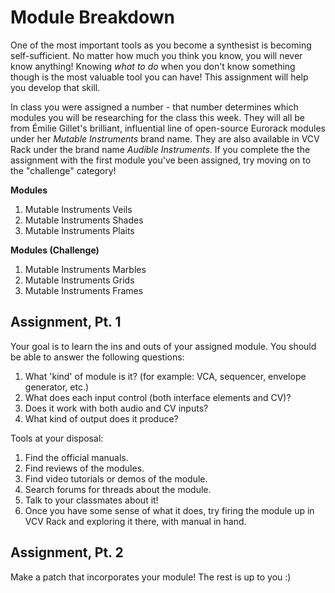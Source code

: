 # Module Breakdown

One of the most important tools as you become a synthesist is becoming self-sufficient.  No matter how much you think you know, you will never know anything!  Knowing *what to do* when you don't know something though is the most valuable tool you can have!  This assignment will help you develop that skill.

In class you were assigned a number - that number determines which modules you will be researching for the class this week.  They will all be from Émilie Gillet's brilliant, influential line of open-source Eurorack modules under her *Mutable Instruments* brand name.  They are also available in VCV Rack under the brand name *Audible Instruments*.  If you complete the the assignment with the first module you've been assigned, try moving on to the "challenge" category!

**Modules**

1. Mutable Instruments Veils
2. Mutable Instruments Shades
3. Mutable Instruments Plaits

**Modules (Challenge)**

1. Mutable Instruments Marbles
2. Mutable Instruments Grids
3. Mutable Instruments Frames

## Assignment, Pt. 1

Your goal is to learn the ins and outs of your assigned module.  You should be able to answer the following questions:

1. What 'kind' of module is it?  (for example: VCA, sequencer, envelope generator, etc.)
2. What does each input control (both interface elements and CV)?
3. Does it work with both audio and CV inputs?  
4. What kind of output does it produce?

Tools at your disposal:

1. Find the official manuals.
2. Find reviews of the modules.
3. Find video tutorials or demos of the module.
4. Search forums for threads about the module.
5. Talk to your classmates about it!
6. Once you have some sense of what it does, try firing the module up in VCV Rack and exploring it there, with manual in hand.



## Assignment, Pt. 2

Make a patch that incorporates your module!  The rest is up to you :)

